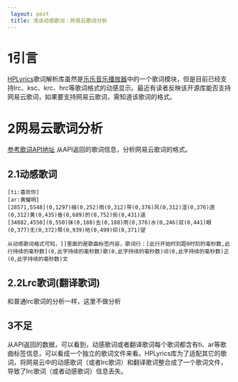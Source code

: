 ```yaml
---
 layout: post
 title: 浅谈动感歌词：网易云歌词分析
---
```


# 1引言 #
[HPLyrics](https://github.com/zhangliangming/HPLyrics "乐乐歌词解析库")歌词解析库虽然是[乐乐音乐播放器](https://github.com/zhangliangming/HappyPlayer5 "乐乐音乐播放器")中的一个歌词模块，但是目前已经支持lrc、ksc、krc、hrc等歌词格式的动感显示。最近有读者反映该开源库能否支持网易云歌词，如果要支持网易云歌词，需知道该歌词的格式。
# 2网易云歌词分析 #
[参考歌词API地址](http://music.163.com/api/song/lyric?os=pc&id=93920&lv=-1&kv=-1&tv=-1)
从API返回的歌词信息，分析网易云歌词的格式。
## 2.1动感歌词 ##

    [ti:喜欢你]
    [ar:黄耀明]
    [28571,5548](0,1297)细(0,252)雨(0,312)带(0,376)风(0,312)湿(0,376)透(0,312)黄(0,435)昏(0,689)的(0,752)街(0,431)道
    [34882,4550](0,550)抹(0,188)去(0,188)雨(0,376)水(0,246)双(0,441)眼(0,377)无(0,372)帮(0,939)地(0,499)仰(0,371)望

    从动感歌词格式可知，[]里面的是歌曲标签内容，歌词行：[此行开始时刻距0时刻的毫秒数,此行持续的毫秒数](0,此字持续的毫秒数)歌(0,此字持续的毫秒数)词(0,此字持续的毫秒数)正(0,此字持续的毫秒数)文

## 2.2Lrc歌词(翻译歌词) ##
   和普通lrc歌词的分析一样，这里不做分析

## 3不足 ##
从API返回的数据，可以看到，动感歌词或者翻译歌词每个歌词都含有ti、ar等歌曲标签信息，可以看成一个独立的歌词文件来看。HPLyrics库为了适配其它的歌词，将网易云中的动感歌词（或者lrc歌词）和翻译歌词整合成了一个歌词文件，导致了lrc歌词（或者动感歌词）信息丢失。
           